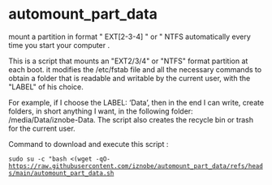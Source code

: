 # automount_part_data
mount a partition in format " EXT[2-3-4] " or " NTFS  automatically every time you start your computer .

This is a script that mounts an "EXT2/3/4" or "NTFS" format partition at each boot.
it modifies the /etc/fstab file and all the necessary commands to obtain a folder that is readable and writable by the current user, with the "LABEL" of his choice.

For example, if I choose the LABEL: ‘Data’, then in the end I can write, create folders, in short anything I want, in the following folder: /media/Data/iznobe-Data.
The script also creates the recycle bin or trash for the current user.

Command to download and execute this script : 

<code>sudo su -c "bash <(wget -qO- https://raw.githubusercontent.com/iznobe/automount_part_data/refs/heads/main/automount_part_data.sh</code>
